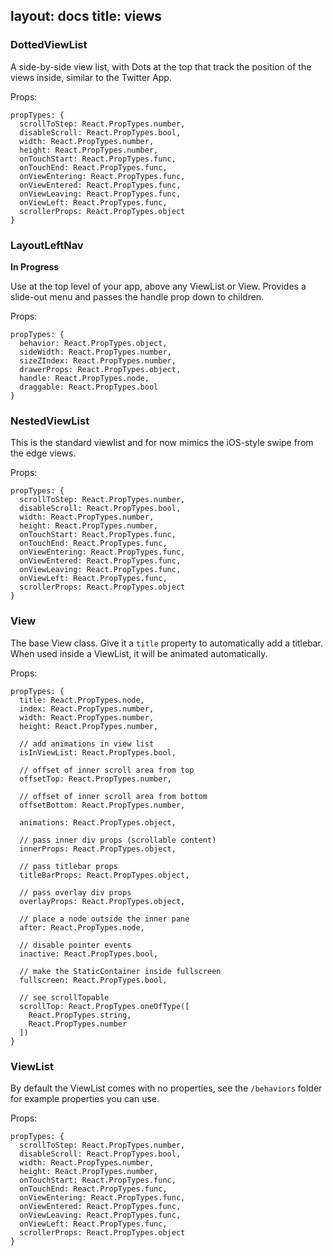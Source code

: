 layout: docs
title: views
---
### DottedViewList

A side-by-side view list, with Dots at the top that track
the position of the views inside, similar to the Twitter App.

Props:
```
propTypes: {
  scrollToStep: React.PropTypes.number,
  disableScroll: React.PropTypes.bool,
  width: React.PropTypes.number,
  height: React.PropTypes.number,
  onTouchStart: React.PropTypes.func,
  onTouchEnd: React.PropTypes.func,
  onViewEntering: React.PropTypes.func,
  onViewEntered: React.PropTypes.func,
  onViewLeaving: React.PropTypes.func,
  onViewLeft: React.PropTypes.func,
  scrollerProps: React.PropTypes.object
}
```
### LayoutLeftNav

**In Progress**

Use at the top level of your app, above any ViewList or View.
Provides a slide-out menu and passes the handle prop down to children.

Props:
```
propTypes: {
  behavior: React.PropTypes.object,
  sideWidth: React.PropTypes.number,
  sizeZIndex: React.PropTypes.number,
  drawerProps: React.PropTypes.object,
  handle: React.PropTypes.node,
  draggable: React.PropTypes.bool
}
```
### NestedViewList

This is the standard viewlist and for now mimics the iOS-style swipe from the edge
views.

Props:
```
propTypes: {
  scrollToStep: React.PropTypes.number,
  disableScroll: React.PropTypes.bool,
  width: React.PropTypes.number,
  height: React.PropTypes.number,
  onTouchStart: React.PropTypes.func,
  onTouchEnd: React.PropTypes.func,
  onViewEntering: React.PropTypes.func,
  onViewEntered: React.PropTypes.func,
  onViewLeaving: React.PropTypes.func,
  onViewLeft: React.PropTypes.func,
  scrollerProps: React.PropTypes.object
}
```
### View

The base View class. Give it a `title` property to automatically add a titlebar.
When used inside a ViewList, it will be animated automatically.

Props:
```
propTypes: {
  title: React.PropTypes.node,
  index: React.PropTypes.number,
  width: React.PropTypes.number,
  height: React.PropTypes.number,

  // add animations in view list
  isInViewList: React.PropTypes.bool,

  // offset of inner scroll area from top
  offsetTop: React.PropTypes.number,

  // offset of inner scroll area from bottom
  offsetBottom: React.PropTypes.number,

  animations: React.PropTypes.object,

  // pass inner div props (scrollable content)
  innerProps: React.PropTypes.object,

  // pass titlebar props
  titleBarProps: React.PropTypes.object,

  // pass overlay div props
  overlayProps: React.PropTypes.object,

  // place a node outside the inner pane
  after: React.PropTypes.node,

  // disable pointer events
  inactive: React.PropTypes.bool,

  // make the StaticContainer inside fullscreen
  fullscreen: React.PropTypes.bool,

  // see scrollTopable
  scrollTop: React.PropTypes.oneOfType([
    React.PropTypes.string,
    React.PropTypes.number
  ])
}
```
### ViewList

By default the ViewList comes with no properties,
see the `/behaviors` folder for example properties you can use.

Props:
```
propTypes: {
  scrollToStep: React.PropTypes.number,
  disableScroll: React.PropTypes.bool,
  width: React.PropTypes.number,
  height: React.PropTypes.number,
  onTouchStart: React.PropTypes.func,
  onTouchEnd: React.PropTypes.func,
  onViewEntering: React.PropTypes.func,
  onViewEntered: React.PropTypes.func,
  onViewLeaving: React.PropTypes.func,
  onViewLeft: React.PropTypes.func,
  scrollerProps: React.PropTypes.object
}
```
